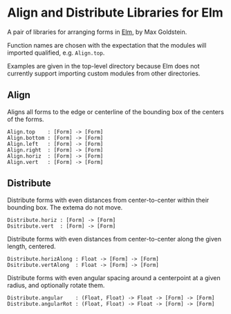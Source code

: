 # Align and Distribute Libraries for Elm

A pair of libraries for arranging forms in [Elm](elm-lang.org), by Max Goldstein.  

Function names are chosen with the expectation that the modules will imported
qualified, e.g. `Align.top`.  

Examples are given in the top-level directory because Elm does not currently support importing custom modules from other directories.  

## Align
Aligns all forms to the edge or centerline of the bounding box of the centers of the forms.

````
Align.top    : [Form] -> [Form]
Align.bottom : [Form] -> [Form]
Align.left   : [Form] -> [Form]
Align.right  : [Form] -> [Form]
Align.horiz  : [Form] -> [Form]
Align.vert   : [Form] -> [Form]
````

## Distribute
Distribute forms with even distances from center-to-center within their bounding box. The extema do not move.

````
Distribute.horiz : [Form] -> [Form]
Dsitribute.vert  : [Form] -> [Form]
````

Distribute forms with even distances from center-to-center along the given length, centered.

````
Distribute.horizAlong : Float -> [Form] -> [Form]
Dsitribute.vertAlong  : Float -> [Form] -> [Form]
````

Distribute forms with even angular spacing around a centerpoint at a given
radius, and optionally rotate them.

````
Distribute.angular    : (Float, Float) -> Float -> [Form] -> [Form]
Distribute.angularRot : (Float, Float) -> Float -> [Form] -> [Form]
````
